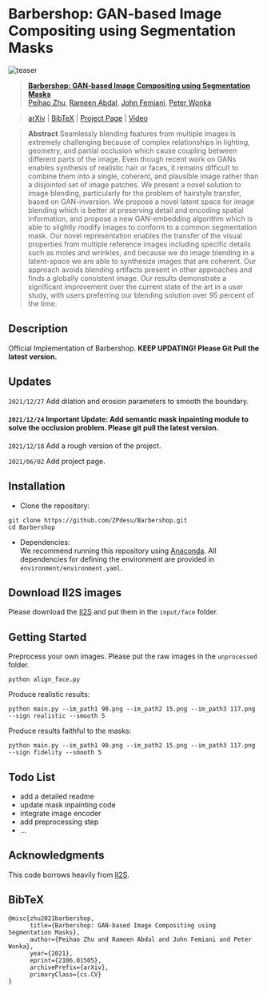 # Barbershop: GAN-based Image Compositing using Segmentation Masks
![teaser](docs/assets/teaser.png)

> [**Barbershop: GAN-based Image Compositing using Segmentation Masks**](https://zpdesu.github.io/Barbershop/)<br/>
[Peihao Zhu](https://github.com/ZPdesu),
[Rameen Abdal](https://github.com/RameenAbdal),
[John Femiani](https://scholar.google.com/citations?user=rS1xJIIAAAAJ&hl=en),
[Peter Wonka](http://peterwonka.net/)<br/>


> [arXiv](https://arxiv.org/abs/2106.01505) | [BibTeX](#bibtex) | [Project Page](https://zpdesu.github.io/Barbershop/) | [Video](https://youtu.be/ZU-yrAvoJfQ)


> **Abstract** Seamlessly blending features from multiple images is extremely challenging because of complex relationships in lighting, geometry, and partial occlusion which cause coupling between different parts of the image. Even though recent work on GANs enables synthesis of realistic hair or faces, it remains difficult to combine them into a single, coherent, and plausible image rather than a disjointed set of image patches. We present a novel solution to image blending, particularly for the problem of hairstyle transfer, based on GAN-inversion. We propose a novel latent space for image blending which is better at preserving detail and encoding spatial information, and propose a new GAN-embedding algorithm which is able to slightly modify images to conform to a common segmentation mask. Our novel representation enables the transfer of the visual properties from multiple reference images including specific details such as moles and wrinkles, and because we do image blending in a latent-space  we are able to synthesize images that are coherent. Our approach avoids blending artifacts present in other approaches and finds a globally consistent image. Our results demonstrate a significant improvement over the current state of the art in a user study, with users preferring our blending solution over 95 percent of the time.


## Description
Official Implementation of Barbershop. **KEEP UPDATING! Please Git Pull the latest version.**

## Updates
`2021/12/27` Add dilation and erosion parameters to smooth the boundary.

#### `2021/12/24` Important Update: Add semantic mask inpainting module to solve the occlusion problem. Please git pull the latest version.

`2021/12/18` Add a rough version of the project.

`2021/06/02` Add project page.


## Installation
- Clone the repository:
``` 
git clone https://github.com/ZPdesu/Barbershop.git
cd Barbershop
```
- Dependencies:  
We recommend running this repository using [Anaconda](https://docs.anaconda.com/anaconda/install/). 
All dependencies for defining the environment are provided in `environment/environment.yaml`.


## Download II2S images
Please download the [II2S](https://drive.google.com/drive/folders/15jsR9yy_pfDHiS9aE3HcYDgwtBbAneId?usp=sharing) 
and put them in the `input/face` folder.


## Getting Started  
Preprocess your own images. Please put the raw images in the `unprocessed` folder.
```
python align_face.py
```

Produce realistic results:
```
python main.py --im_path1 90.png --im_path2 15.png --im_path3 117.png --sign realistic --smooth 5
```

Produce results faithful to the masks:
```
python main.py --im_path1 90.png --im_path2 15.png --im_path3 117.png --sign fidelity --smooth 5
```



## Todo List
* add a detailed readme
* update mask inpainting code
* integrate image encoder
* add preprocessing step
* ...

## Acknowledgments
This code borrows heavily from [II2S](https://github.com/ZPdesu/II2S).

## BibTeX

```
@misc{zhu2021barbershop,
      title={Barbershop: GAN-based Image Compositing using Segmentation Masks},
      author={Peihao Zhu and Rameen Abdal and John Femiani and Peter Wonka},
      year={2021},
      eprint={2106.01505},
      archivePrefix={arXiv},
      primaryClass={cs.CV}
}
```
